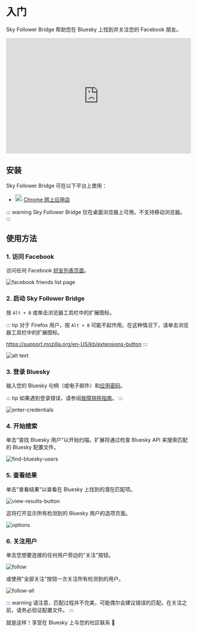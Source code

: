 # 入门

Sky Follower Bridge 帮助您在 Bluesky 上找到并关注您的 Facebook 朋友。

<iframe width="100%" height="315" src="https://www.youtube.com/embed/rS9Dp4s7KbA?si=73L-o1uzU3oLFYeY" title="YouTube video player" frameborder="0" allow="accelerometer; autoplay; clipboard-write; encrypted-media; gyroscope; picture-in-picture; web-share" referrerpolicy="strict-origin-when-cross-origin" allowfullscreen></iframe>

## 安装

Sky Follower Bridge 可在以下平台上使用：

<ul class="install-list">
  <li>
    <img src="/images/icon-chrome.svg" width="20" height="20">
    <a href="https://chrome.google.com/webstore/detail/sky-follower-bridge/behhbpbpmailcnfbjagknjngnfdojpko" target="_blank" rel="noopener noreferrer" class="gtm-link-to-store">Chrome 网上应用店</a>
  </li>
</ul>

::: warning
Sky Follower Bridge 仅在桌面浏览器上可用。不支持移动浏览器。
:::

## 使用方法

### 1. 访问 Facebook

访问任何 Facebook [好友列表页面](https://www.facebook.com/friends/list)。

![facebook friends list page](/images/facebook-list-page.png)

### 2. 启动 Sky Follower Bridge

按 `Alt + B` 或单击浏览器工具栏中的扩展图标。

::: tip
对于 Firefox 用户，按 `Alt + B` 可能不起作用。在这种情况下，请单击浏览器工具栏中的扩展图标。

https://support.mozilla.org/en-US/kb/extensions-button
:::

![alt text](/images/instagram-open-extension.png)

### 3. 登录 Bluesky

输入您的 Bluesky 句柄（或电子邮件）和[应用密码](https://bsky.app/settings/app-passwords)。

::: tip
如果遇到登录错误，请参阅[故障排除指南](/troubleshooting)。
:::

![enter-credentials](/images/enter-credentials.png)

### 4. 开始搜索

单击"查找 Bluesky 用户"以开始扫描。扩展将通过检查 Bluesky API 来搜索匹配的 Bluesky 配置文件。

![find-bluesky-users](/images/scan-users.png)

### 5. 查看结果

单击"查看结果"以查看在 Bluesky 上找到的潜在匹配项。

![view-results-button](/images/click-results.png)

这将打开显示所有检测到的 Bluesky 用户的选项页面。

![options](/images/options.png)

### 6. 关注用户

单击您想要连接的任何用户旁边的"关注"按钮。

![follow](/images/click-follow-btn.png)

或使用"全部关注"按钮一次关注所有检测到的用户。

![follow-all](/images/follow-all-btn.png)

::: warning
请注意，匹配过程并不完美，可能偶尔会建议错误的匹配。在关注之前，请务必验证配置文件。
:::

就是这样！享受在 Bluesky 上与您的社区联系 🎉 
